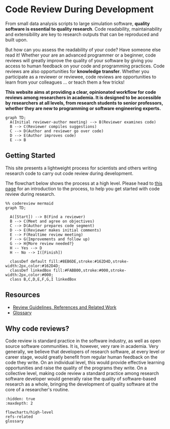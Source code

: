 # Code Review During Development

From small data analysis scripts to large simulation software, **quality
software is essential to quality research**. Code readability,
maintainability and extensibility are key to research outputs that
can be reproduced and built upon.

But how can you assess the readability of your code? Have someone else
read it!  Whether your are an advanced programmer or a beginner, code
reviews will greatly improve the quality of your software by giving
you access to human feedback on your code and programming
practices. Code reviews are also opportunities for **knowledge
transfer**. Whether you participate as a reviewer or reviewee, code
reviews are opportunities to learn from your colleagues ... or teach
them a few tricks!

**This website aims at providing a clear, opinionated workflow
for code reviews among researchers in academia. It is designed to be
accessible by researchers at all levels, from research students to
senior professors, whether they are new to programming or software
engineering experts.**

```{mermaid}
graph TD;
  A(Initial reviewer-author meeting) --> B(Reviewer examines code)
  B --> C(Reviewer compiles suggestions)
  C --> D(Author and reviewer go over code)
  D --> E(Author improves code)
  E --> B
```

## Getting Started

This site presents a lightweight process 
for scientists and others writing research code 
to carry out code review during development.

The flowchart below shows the process at a high level.
Please head to [this page](flowcharts/high-level)
for an introduction to the process, 
to help you get started with code review during research.

```{mermaid}
%% codereview mermaid
graph TD;

  A([Start]) --> B(Find a reviewer)
  B --> C(Meet and agree on objectives)
  C --> D(Author prepares code segment)
  D --> E(Reviewer makes initial comments)
  E --> F(Realtime review meeting)
  F --> G(Improvements and follow up)
  G --> H{More review needed?}
  H -- Yes --> D
  H -- No --> I([Finish])

  classDef default fill:#8EB6DE,stroke:#162D4D,stroke-width:2px,color:#162D4D;
  classDef linkedBox fill:#FABB00,stroke:#000,stroke-width:2px,color:#000;
  class B,C,D,E,F,G,I linkedBox
```

## Resources
* [Review Guidelines, References and Related Work](refs-related)
* [Glossary](glossary)

## Why code reviews?

Code review is standard practice in the software industry, as well as
open source software communities. It is, however, very rare in
academia.  Very generally, we believe that developers of research
software, at every level or career stage, would greatly benefit from
regular human feedback on the code they write. On an individual level,
this would provide effective learning opportunities and raise the
quality of the programs they write. On a collective level, making code
review a standard practice among research software developer would
generally raise the quality of software-based research as a whole,
bringing the development of quality software at the core of a
researcher's routine.

```{toctree}
:hidden: true
:maxdepth: 2

flowcharts/high-level
refs-related
glossary
```
